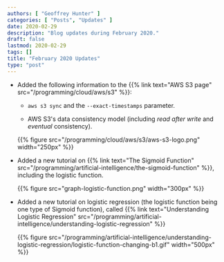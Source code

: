 ```yaml
---
authors: [ "Geoffrey Hunter" ]
categories: [ "Posts", "Updates" ]
date: 2020-02-29
description: "Blog updates during February 2020."
draft: false
lastmod: 2020-02-29
tags: []
title: "February 2020 Updates"
type: "post"
---
```


* Added the following information to the {{% link text="AWS S3 page" src="/programming/cloud/aws/s3" %}}:

    * `aws s3 sync` and the `--exact-timestamps` parameter.

    * AWS S3's data consistency model (including _read after write_ and _eventual_ consistency).

    {{% figure src="/programming/cloud/aws/s3/aws-s3-logo.png" width="250px" %}}

* Added a new tutorial on {{% link text="The Sigmoid Function" src="/programming/artificial-intelligence/the-sigmoid-function" %}}, including the logistic function.

    {{% figure src="graph-logistic-function.png" width="300px" %}}

* Added a new tutorial on logistic regression (the logistic function being one type of Sigmoid function), called {{% link text="Understanding Logistic Regression" src="/programming/artificial-intelligence/understanding-logistic-regression" %}}

    {{% figure src="/programming/artificial-intelligence/understanding-logistic-regression/logistic-function-changing-b1.gif" width="500px" %}}

